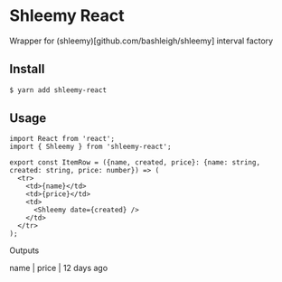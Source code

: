 # Shleemy React 
Wrapper for (shleemy)[github.com/bashleigh/shleemy] interval factory

## Install

```bash
$ yarn add shleemy-react
```

## Usage

```tsx
import React from 'react';
import { Shleemy } from 'shleemy-react';

export const ItemRow = ({name, created, price}: {name: string, created: string, price: number}) => (
  <tr>
    <td>{name}</td>
    <td>{price}</td>
    <td>
      <Shleemy date={created} />
    </td>
  </tr>
);
```
Outputs 

name | price | 12 days ago

